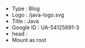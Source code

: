 - Type      : Blog
- Logo      : /java-logo.svg
- Title     : Java
- Google ID : UA-54125691-3
- head      : <script>alert('hi')</script>
- Mount as root
